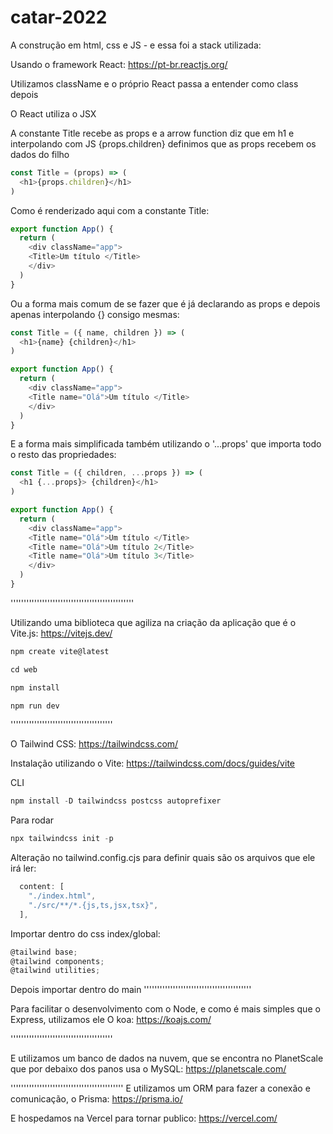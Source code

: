 # catar-2022

A construção em html, css e JS - e essa foi a stack utilizada:

Usando o framework React: <https://pt-br.reactjs.org/>

Utilizamos className e o próprio React passa a entender como class depois

O React utiliza o JSX

A constante Title recebe as props e a arrow function diz que em h1 e interpolando com JS {props.children} definimos que as props recebem os dados do filho

```js
const Title = (props) => (
  <h1>{props.children}</h1>
)
```

Como é renderizado aqui com a constante Title:

```js
export function App() {
  return (
    <div className="app">
    <Title>Um título </Title>
    </div>
  )
}
```

Ou a forma mais comum de se fazer que é já declarando as props e depois apenas interpolando {} consigo mesmas:

```js
const Title = ({ name, children }) => (
  <h1>{name} {children}</h1>
)

export function App() {
  return (
    <div className="app">
    <Title name="Olá">Um título </Title>
    </div>
  )
}
```

E a forma mais simplificada também utilizando o '...props' que importa todo o resto das propriedades:

```js
const Title = ({ children, ...props }) => (
  <h1 {...props}> {children}</h1>
)

export function App() {
  return (
    <div className="app">
    <Title name="Olá">Um título </Title>
    <Title name="Olá">Um título 2</Title>
    <Title name="Olá">Um título 3</Title>
    </div>
  )
}
```

'''''''''''''''''''''''''''''''''''''''''''''''

Utilizando uma biblioteca que agiliza na criação da aplicação que é o Vite.js: <https://vitejs.dev/>

```js
npm create vite@latest

cd web

npm install

npm run dev
```

'''''''''''''''''''''''''''''''''''''''

O Tailwind CSS: <https://tailwindcss.com/>

Instalação utilizando o Vite:
<https://tailwindcss.com/docs/guides/vite>

CLI

```js
npm install -D tailwindcss postcss autoprefixer
```

Para rodar
```js
npx tailwindcss init -p
```

Alteração no tailwind.config.cjs para definir quais são os arquivos que ele irá ler:

```js
  content: [
    "./index.html",
    "./src/**/*.{js,ts,jsx,tsx}",
  ],
```

Importar dentro do css index/global:

```js
@tailwind base;
@tailwind components;
@tailwind utilities;
```

Depois importar dentro do main
'''''''''''''''''''''''''''''''''''''''''

Para facilitar o desenvolvimento com o Node, e como é mais simples que o Express, utilizamos ele
O koa: <https://koajs.com/>

'''''''''''''''''''''''''''''''''''''''

E utilizamos um banco de dados na nuvem, que se encontra no PlanetScale que por debaixo dos panos usa o MySQL: <https://planetscale.com/>

'''''''''''''''''''''''''''''''''''''''''''
E utilizamos um ORM para fazer a conexão e comunicação, o Prisma: <https://prisma.io/>

E hospedamos na Vercel para tornar publico:
<https://vercel.com/>
